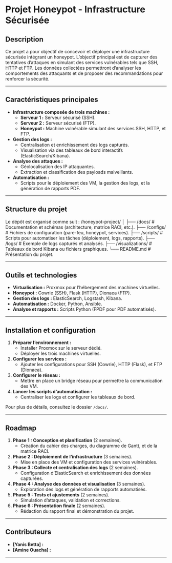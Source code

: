 # Projet Honeypot - Infrastructure Sécurisée

## **Description**
Ce projet a pour objectif de concevoir et déployer une infrastructure sécurisée intégrant un honeypot. L’objectif principal est de capturer des tentatives d’attaques en simulant des services vulnérables tels que SSH, HTTP et FTP. Les données collectées permettront d’analyser les comportements des attaquants et de proposer des recommandations pour renforcer la sécurité.

---

## **Caractéristiques principales**
- **Infrastructure composée de trois machines :**
  - **Serveur 1 :** Serveur sécurisé (SSH).
  - **Serveur 2 :** Serveur sécurisé (FTP).
  - **Honeypot :** Machine vulnérable simulant des services SSH, HTTP, et FTP.
- **Gestion des logs :**
  - Centralisation et enrichissement des logs capturés.
  - Visualisation via des tableaux de bord interactifs (ElasticSearch/Kibana).
- **Analyse des attaques :**
  - Géolocalisation des IP attaquantes.
  - Extraction et classification des payloads malveillants.
- **Automatisation :**
  - Scripts pour le déploiement des VM, la gestion des logs, et la génération de rapports PDF.

---

## **Structure du projet**
Le dépôt est organisé comme suit :
/honeypot-project/ │ ├── /docs/ # Documentation et schémas (architecture, matrice RACI, etc.). ├── /configs/ # Fichiers de configuration (pare-feu, honeypot, services). ├── /scripts/ # Scripts pour automatiser les tâches (déploiement, logs, rapports). ├── /logs/ # Exemple de logs capturés et analysés. ├── /visualizations/ # Tableaux de bord Kibana ou fichiers graphiques. └── README.md # Présentation du projet.


---

## **Outils et technologies**
- **Virtualisation :** Proxmox pour l’hébergement des machines virtuelles.
- **Honeypot :** Cowrie (SSH), Flask (HTTP), Dionaea (FTP).
- **Gestion des logs :** ElasticSearch, Logstash, Kibana.
- **Automatisation :** Docker, Python, Ansible.
- **Analyse et rapports :** Scripts Python (FPDF pour PDF automatisés).

---

## **Installation et configuration**
1. **Préparer l’environnement :**
   - Installer Proxmox sur le serveur dédié.
   - Déployer les trois machines virtuelles.
2. **Configurer les services :**
   - Ajouter les configurations pour SSH (Cowrie), HTTP (Flask), et FTP (Dionaea).
3. **Configurer le réseau :**
   - Mettre en place un bridge réseau pour permettre la communication des VM.
4. **Lancer les scripts d’automatisation :**
   - Centraliser les logs et configurer les tableaux de bord.

Pour plus de détails, consultez le dossier `/docs/`.

---

## **Roadmap**
1. **Phase 1 : Conception et planification** (2 semaines).
   - Création du cahier des charges, du diagramme de Gantt, et de la matrice RACI.
2. **Phase 2 : Déploiement de l’infrastructure** (3 semaines).
   - Mise en place des VM et configuration des services vulnérables.
3. **Phase 3 : Collecte et centralisation des logs** (2 semaines).
   - Configuration d’ElasticSearch et enrichissement des données capturées.
4. **Phase 4 : Analyse des données et visualisation** (3 semaines).
   - Exploration des logs et génération de rapports automatisés.
5. **Phase 5 : Tests et ajustements** (2 semaines).
   - Simulation d’attaques, validation et corrections.
6. **Phase 6 : Présentation finale** (2 semaines).
   - Rédaction du rapport final et démonstration du projet.

---

## **Contributeurs**
- **[Yanis Betta] :** 
- **[Amine Ouacha] :**

---

